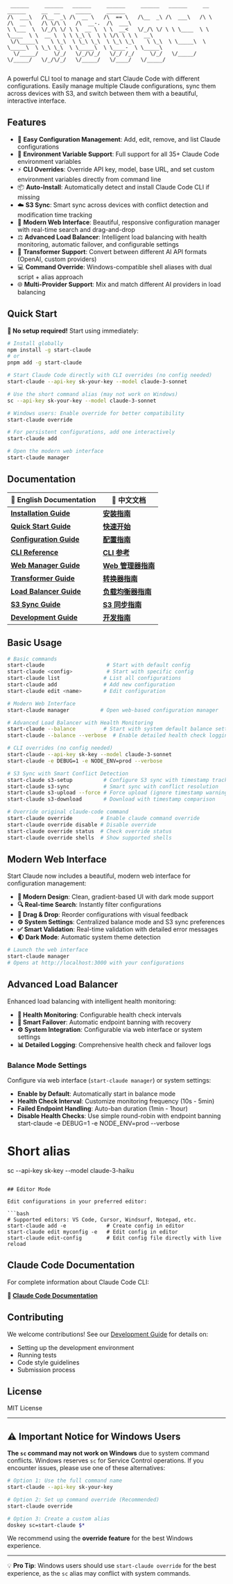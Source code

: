 ```

 ______     ______   ______     ______     ______   ______     __         ______     __  __     _____     ______    
/\  ___\   /\__  _\ /\  __ \   /\  == \   /\__  _\ /\  ___\   /\ \       /\  __ \   /\ \/\ \   /\  __-.  /\  ___\   
\ \___  \  \/_/\ \/ \ \  __ \  \ \  __<   \/_/\ \/ \ \ \____  \ \ \____  \ \  __ \  \ \ \_\ \  \ \ \/\ \ \ \  __\   
 \/\_____\    \ \_\  \ \_\ \_\  \ \_\ \_\    \ \_\  \ \_____\  \ \_____\  \ \_\ \_\  \ \_____\  \ \____-  \ \_____\ 
  \/_____/     \/_/   \/_/\/_/   \/_/ /_/     \/_/   \/_____/   \/_____/   \/_/\/_/   \/_____/   \/____/   \/_____/ 
                                                                                                                    
```

A powerful CLI tool to manage and start Claude Code with different configurations. Easily manage multiple Claude configurations, sync them across devices with S3, and switch between them with a beautiful, interactive interface.

## Features

- 🚀 **Easy Configuration Management**: Add, edit, remove, and list Claude configurations
- 🔧 **Environment Variable Support**: Full support for all 35+ Claude Code environment variables
- ⚡ **CLI Overrides**: Override API key, model, base URL, and set custom environment variables directly from command line
- 📦 **Auto-Install**: Automatically detect and install Claude Code CLI if missing
- ☁️ **S3 Sync**: Smart sync across devices with conflict detection and modification time tracking
- 🎨 **Modern Web Interface**: Beautiful, responsive configuration manager with real-time search and drag-and-drop
- ⚖️ **Advanced Load Balancer**: Intelligent load balancing with health monitoring, automatic failover, and configurable settings
- 🔄 **Transformer Support**: Convert between different AI API formats (OpenAI, custom providers)
- 💻 **Command Override**: Windows-compatible shell aliases with dual script + alias approach
- 🌐 **Multi-Provider Support**: Mix and match different AI providers in load balancing

## Quick Start

**🚀 No setup required!** Start using immediately:

```bash
# Install globally
npm install -g start-claude
# or
pnpm add -g start-claude

# Start Claude Code directly with CLI overrides (no config needed)
start-claude --api-key sk-your-key --model claude-3-sonnet

# Use the short command alias (may not work on Windows)
sc --api-key sk-your-key --model claude-3-sonnet

# Windows users: Enable override for better compatibility
start-claude override

# For persistent configurations, add one interactively
start-claude add

# Open the modern web interface
start-claude manager
```

## Documentation

| 📖 English Documentation                            | 📖 中文文档                                    |
| --------------------------------------------------- | ---------------------------------------------- |
| **[Installation Guide](docs/en/installation.md)**   | **[安装指南](docs/zh/installation.md)**        |
| **[Quick Start Guide](docs/en/quick-start.md)**     | **[快速开始](docs/zh/quick-start.md)**         |
| **[Configuration Guide](docs/en/configuration.md)** | **[配置指南](docs/zh/configuration.md)**       |
| **[CLI Reference](docs/en/cli-reference.md)**       | **[CLI 参考](docs/zh/cli-reference.md)**       |
| **[Web Manager Guide](docs/en/manager.md)**         | **[Web 管理器指南](docs/zh/manager.md)**       |
| **[Transformer Guide](docs/en/transformer.md)**     | **[转换器指南](docs/zh/transformer.md)**       |
| **[Load Balancer Guide](docs/en/load-balancer.md)** | **[负载均衡器指南](docs/zh/load-balancer.md)** |
| **[S3 Sync Guide](docs/en/s3-sync.md)**             | **[S3 同步指南](docs/zh/s3-sync.md)**          |
| **[Development Guide](docs/en/development.md)**     | **[开发指南](docs/zh/development.md)**         |

## Basic Usage

```bash
# Basic commands
start-claude                    # Start with default config
start-claude <config>           # Start with specific config
start-claude list              # List all configurations
start-claude add               # Add new configuration
start-claude edit <name>       # Edit configuration

# Modern Web Interface
start-claude manager          # Open web-based configuration manager

# Advanced Load Balancer with Health Monitoring
start-claude --balance         # Start with system default balance settings
start-claude --balance --verbose  # Enable detailed health check logging

# CLI overrides (no config needed)
start-claude --api-key sk-key --model claude-3-sonnet
start-claude -e DEBUG=1 -e NODE_ENV=prod --verbose

# S3 Sync with Smart Conflict Detection
start-claude s3-setup          # Configure S3 sync with timestamp tracking
start-claude s3-sync           # Smart sync with conflict resolution
start-claude s3-upload --force # Force upload (ignore timestamp warnings)
start-claude s3-download       # Download with timestamp comparison

# Override original claude-code command
start-claude override         # Enable claude command override
start-claude override disable # Disable override
start-claude override status  # Check override status
start-claude override shells  # Show supported shells
```

## Modern Web Interface

Start Claude now includes a beautiful, modern web interface for configuration management:

- **🎨 Modern Design**: Clean, gradient-based UI with dark mode support
- **🔍 Real-time Search**: Instantly filter configurations
- **📱 Drag & Drop**: Reorder configurations with visual feedback
- **⚙️ System Settings**: Centralized balance mode and S3 sync preferences
- **✅ Smart Validation**: Real-time validation with detailed error messages
- **🌓 Dark Mode**: Automatic system theme detection

```bash
# Launch the web interface
start-claude manager
# Opens at http://localhost:3000 with your configurations
```

## Advanced Load Balancer

Enhanced load balancing with intelligent health monitoring:

- **🏥 Health Monitoring**: Configurable health check intervals
- **🚫 Smart Failover**: Automatic endpoint banning with recovery
- **⚙️ System Integration**: Configurable via web interface or system settings
- **📊 Detailed Logging**: Comprehensive health check and failover logs

### Balance Mode Settings

Configure via web interface (`start-claude manager`) or system settings:

- **Enable by Default**: Automatically start in balance mode
- **Health Check Interval**: Customize monitoring frequency (10s - 5min)
- **Failed Endpoint Handling**: Auto-ban duration (1min - 1hour)
- **Disable Health Checks**: Use simple round-robin with endpoint banning
  start-claude -e DEBUG=1 -e NODE_ENV=prod --verbose

# Short alias

sc --api-key sk-key --model claude-3-haiku

````

## Editor Mode

Edit configurations in your preferred editor:

```bash
# Supported editors: VS Code, Cursor, Windsurf, Notepad, etc.
start-claude add -e             # Create config in editor
start-claude edit myconfig -e   # Edit config in editor
start-claude edit-config        # Edit config file directly with live reload
````

## Claude Code Documentation

For complete information about Claude Code CLI:

**📖 [Claude Code Documentation](https://docs.anthropic.com/en/docs/claude-code)**

## Contributing

We welcome contributions! See our [Development Guide](docs/en/development.md) for details on:

- Setting up the development environment
- Running tests
- Code style guidelines
- Submission process

## License

MIT License

---

## ⚠️ Important Notice for Windows Users

**The `sc` command may not work on Windows** due to system command conflicts. Windows reserves `sc` for Service Control operations. If you encounter issues, please use one of these alternatives:

```bash
# Option 1: Use the full command name
start-claude --api-key sk-your-key

# Option 2: Set up command override (Recommended)
start-claude override

# Option 3: Create a custom alias
doskey sc=start-claude $*
```

We recommend using the **override feature** for the best Windows experience.

---

💡 **Pro Tip**: Windows users should use `start-claude override` for the best experience, as the `sc` alias may conflict with system commands.
